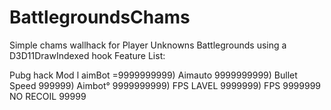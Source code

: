 # BattlegroundsChams
Simple chams wallhack for Player Unknowns Battlegrounds using a D3D11DrawIndexed hook
Feature List:
 
Pubg hack Mod  l
aimBot =9999999999)
 Aimauto 9999999999)
 Bullet Speed 999999)
 Aimbot° 9999999999)
  FPS LAVEL 9999999)
  FPS 9999999
  NO RECOIL 99999
